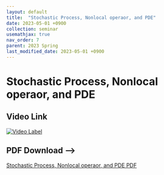 ```yaml
---
layout: default
title:  "Stochastic Process, Nonlocal operaor, and PDE"
date: 2023-05-01 +0900
collection: seminar
usemathjax: true
nav_order: 7
parent: 2023 Spring
last_modified_date: 2023-05-01 +0900
---
```

# Stochastic Process, Nonlocal operaor, and PDE
<!-- ## <center> Abstract </center>
Francis Guthrie claimed in 1852 the four color problem. We
proof two essential lemmas and then solve six color problem. We expand
the proof of six color problem into five, four color problem. Kempe
published this proof in 1879. However the flaw was discovered in 1890
by Heawood. Although flawed, Kempe’s idea was used as one of a basic
tool. -->
## Video Link

[![Video Label](https://img.youtube.com/vi/tezr-vzxbP4/hqdefault.jpg)](https://youtu.be/tezr-vzxbP4)

## PDF Download -->

<a target='_blank' href='download/Stochastic process, Nonlocal Operator, PDE.pdf'>Stochastic Process, Nonlocal operaor, and PDE PDF</a>